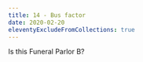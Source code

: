 ```yaml
---
title: 14 - Bus factor
date: 2020-02-20
eleventyExcludeFromCollections: true
---
```


Is this Funeral Parlor B?
